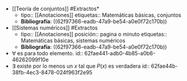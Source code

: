 - [[Teoría de conjuntos]] #Extractos*
	- tipo:: [[Anotaciones]]
	  etiquetas:: Matemáticas básicas, conjuntos
	- **Bibliografía**: ((62f97366-eadb-47a9-be54-a0e0f72c170b))
- [[Sistemas numéricos]] #Extractos
	- tipo:: [[Anotaciones]]
	  posición:: pagina o minuto
	  etiquetas:: Matemáticas básicas, sistemas numéricos
	- **Bibliografía**: ((62f97366-eadb-47a9-be54-a0e0f72c170b))
- ∀ es para todo elemento.
  id:: 62fae441-adb0-4b85-a0b6-46262099f10e
- ∃ existe por lo menos un *x* tal que *P*(*x*) es verdadera
  id:: 62fae44b-38fb-4ec3-8478-024f963f2e95